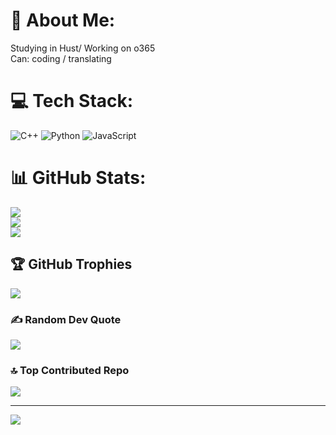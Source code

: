 # 💫 About Me:
Studying in Hust/ Working on o365<br>Can: coding / translating


# 💻 Tech Stack:
![C++](https://img.shields.io/badge/c++-%2300599C.svg?style=flat&logo=c%2B%2B&logoColor=white) ![Python](https://img.shields.io/badge/python-3670A0?style=flat&logo=python&logoColor=ffdd54) ![JavaScript](https://img.shields.io/badge/javascript-%23323330.svg?style=flat&logo=javascript&logoColor=%23F7DF1E)
# 📊 GitHub Stats:
![](https://github-readme-stats.vercel.app/api?username=chefkozaki&theme=radical&hide_border=false&include_all_commits=false&count_private=false)<br/>
![](https://github-readme-streak-stats.herokuapp.com/?user=chefkozaki&theme=radical&hide_border=false)<br/>
![](https://github-readme-stats.vercel.app/api/top-langs/?username=chefkozaki&theme=radical&hide_border=false&include_all_commits=false&count_private=false&layout=compact)

## 🏆 GitHub Trophies
![](https://github-profile-trophy.vercel.app/?username=chefkozaki&theme=radical&no-frame=false&no-bg=true&margin-w=4)

### ✍️ Random Dev Quote
![](https://quotes-github-readme.vercel.app/api?type=horizontal&theme=radical)

### 🔝 Top Contributed Repo
![](https://github-contributor-stats.vercel.app/api?username=chefkozaki&limit=5&theme=dark&combine_all_yearly_contributions=true)

---
[![](https://visitcount.itsvg.in/api?id=chefkozaki&icon=0&color=0)](https://visitcount.itsvg.in)

<!-- Proudly created with GPRM ( https://gprm.itsvg.in ) -->
